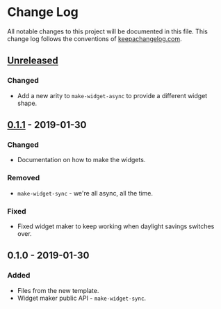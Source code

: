 # Change Log
All notable changes to this project will be documented in this file. This change log follows the conventions of [keepachangelog.com](http://keepachangelog.com/).

## [Unreleased]
### Changed
- Add a new arity to `make-widget-async` to provide a different widget shape.

## [0.1.1] - 2019-01-30
### Changed
- Documentation on how to make the widgets.

### Removed
- `make-widget-sync` - we're all async, all the time.

### Fixed
- Fixed widget maker to keep working when daylight savings switches over.

## 0.1.0 - 2019-01-30
### Added
- Files from the new template.
- Widget maker public API - `make-widget-sync`.

[Unreleased]: https://github.com/your-name/lazy/compare/0.1.1...HEAD
[0.1.1]: https://github.com/your-name/lazy/compare/0.1.0...0.1.1
